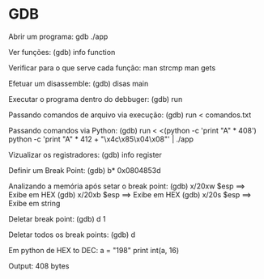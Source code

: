 # GDB

Abrir um programa:
gdb ./app

Ver funções:
(gdb) info function

Verificar para o que serve cada função:
man strcmp
man gets

Efetuar um disassemble:
(gdb) disas main

Executar o programa dentro do debbuger:
(gdb) run

Passando comandos de arquivo via execução:
(gdb) run < comandos.txt

Passando comandos via Python:
(gdb) run < <(python -c 'print "A" * 408')
python -c 'print "A" * 412 + "\x4c\x85\x04\x08"' | ./app

Vizualizar os registradores:
(gdb) info register

Definir um Break Point:
(gdb) b* 0x0804853d

Analizando a memória após setar o break point:
(gdb) x/20xw $esp ==> Exibe em HEX
(gdb) x/20xb $esp ==> Exibe em HEX
(gdb) x/20s $esp ==> Exibe em string

Deletar break point:
(gdb) d 1

Deletar todos os break points:
(gdb) d

Em python de HEX to DEC:
a = "198"
print int(a, 16)

Output: 408 bytes
